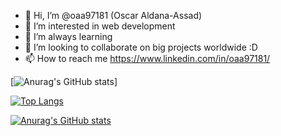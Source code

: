 - 👋 Hi, I’m @oaa97181 (Oscar Aldana-Assad)
- 👀 I’m interested in web development
- 🌱 I’m always learning
- 💞️ I’m looking to collaborate on big projects worldwide :D
- 📫 How to reach me https://www.linkedin.com/in/oaa97181/

[![Anurag's GitHub stats](https://github-readme-stats.vercel.app/api?username=oaa97181)]

[![Top Langs](https://github-readme-stats.vercel.app/api/top-langs/?username=oaa97181)](https://github.com/anuraghazra/github-readme-stats)

[![Anurag's GitHub stats](https://github-readme-stats.vercel.app/api?username=anuraghazra)](https://github.com/anuraghazra/github-readme-stats)
